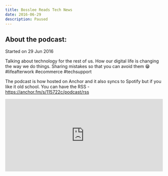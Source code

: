 ```yaml
---
title: Bosslee Reads Tech News
date: 2016-06-29
description: Paused
---
```


## About the podcast:
Started on 29 Jun 2016

Talking about technology for the rest of us. How our digital life is changing the way we do things. Sharing mistakes so that you can avoid them 😁 #lifeafterwork #ecommerce #techsupport

The podcast is how hosted on Anchor and it also syncs to Spotify but if you like it old school. You can have the RSS - https://anchor.fm/s/115722c/podcast/rss

<iframe src="https://open.spotify.com/embed-podcast/show/2qXg7WuY5riRoTjho7Sxfp" width="100%" height="232" frameborder="0" allowtransparency="true" allow="encrypted-media"></iframe>